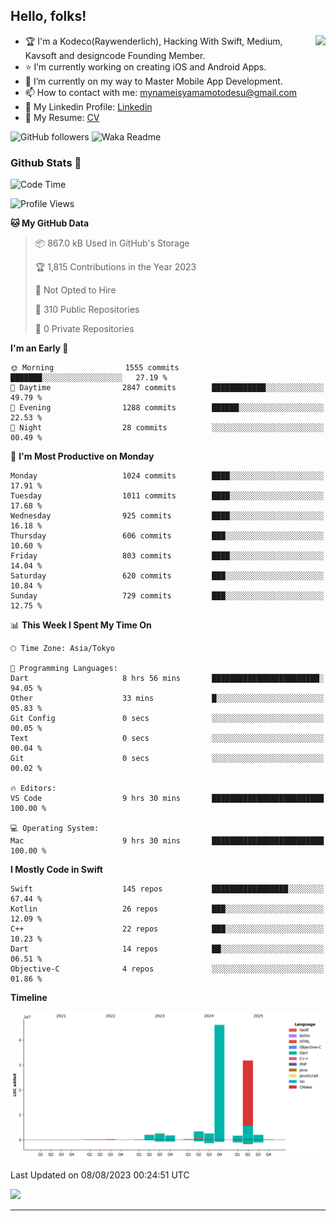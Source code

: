 ## Hello, folks! 
<p>
<img align="right" src="https://media.giphy.com/media/26ufdb3cYKwbRtYVW/giphy.gif" style="max-width:100%;" height="150px">

- 🏆 I'm a Kodeco(Raywenderlich), Hacking With Swift, Medium, Kavsoft and designcode Founding Member.
- ⭐️ I’m currently working on creating iOS and Android Apps.
- 🌱 I’m currently on my way to Master Mobile App Development.
- 📫 How to contact with me: mynameisyamamotodesu@gmail.com
- 🔗 My Linkedin Profile: [Linkedin](https://www.linkedin.com/in/kyo-yamamoto-a2ab50239)
- 🔗 My Resume: [CV](https://www.kickresume.com/cv/ZWKvXV/)

![GitHub followers](https://img.shields.io/github/followers/YamamotoDesu?label=Follow&style=social)
![Waka Readme](https://github.com/YamamotoDesu/YamamotoDesu/workflows/Waka%20Readme/badge.svg)


### Github Stats 🥇 
<!--START_SECTION:waka-->
![Code Time](http://img.shields.io/badge/Code%20Time-489%20hrs%203%20mins-blue)

![Profile Views](http://img.shields.io/badge/Profile%20Views-0-blue)

**🐱 My GitHub Data** 

> 📦 867.0 kB Used in GitHub's Storage 
 > 
> 🏆 1,815 Contributions in the Year 2023
 > 
> 🚫 Not Opted to Hire
 > 
> 📜 310 Public Repositories 
 > 
> 🔑 0 Private Repositories 
 > 
**I'm an Early 🐤** 

```text
🌞 Morning                1555 commits        ███████░░░░░░░░░░░░░░░░░░   27.19 % 
🌆 Daytime                2847 commits        ████████████░░░░░░░░░░░░░   49.79 % 
🌃 Evening                1288 commits        ██████░░░░░░░░░░░░░░░░░░░   22.53 % 
🌙 Night                  28 commits          ░░░░░░░░░░░░░░░░░░░░░░░░░   00.49 % 
```
📅 **I'm Most Productive on Monday** 

```text
Monday                   1024 commits        ████░░░░░░░░░░░░░░░░░░░░░   17.91 % 
Tuesday                  1011 commits        ████░░░░░░░░░░░░░░░░░░░░░   17.68 % 
Wednesday                925 commits         ████░░░░░░░░░░░░░░░░░░░░░   16.18 % 
Thursday                 606 commits         ███░░░░░░░░░░░░░░░░░░░░░░   10.60 % 
Friday                   803 commits         ████░░░░░░░░░░░░░░░░░░░░░   14.04 % 
Saturday                 620 commits         ███░░░░░░░░░░░░░░░░░░░░░░   10.84 % 
Sunday                   729 commits         ███░░░░░░░░░░░░░░░░░░░░░░   12.75 % 
```


📊 **This Week I Spent My Time On** 

```text
🕑︎ Time Zone: Asia/Tokyo

💬 Programming Languages: 
Dart                     8 hrs 56 mins       ████████████████████████░   94.05 % 
Other                    33 mins             █░░░░░░░░░░░░░░░░░░░░░░░░   05.83 % 
Git Config               0 secs              ░░░░░░░░░░░░░░░░░░░░░░░░░   00.05 % 
Text                     0 secs              ░░░░░░░░░░░░░░░░░░░░░░░░░   00.04 % 
Git                      0 secs              ░░░░░░░░░░░░░░░░░░░░░░░░░   00.02 % 

🔥 Editors: 
VS Code                  9 hrs 30 mins       █████████████████████████   100.00 % 

💻 Operating System: 
Mac                      9 hrs 30 mins       █████████████████████████   100.00 % 
```

**I Mostly Code in Swift** 

```text
Swift                    145 repos           █████████████████░░░░░░░░   67.44 % 
Kotlin                   26 repos            ███░░░░░░░░░░░░░░░░░░░░░░   12.09 % 
C++                      22 repos            ███░░░░░░░░░░░░░░░░░░░░░░   10.23 % 
Dart                     14 repos            ██░░░░░░░░░░░░░░░░░░░░░░░   06.51 % 
Objective-C              4 repos             ░░░░░░░░░░░░░░░░░░░░░░░░░   01.86 % 
```



**Timeline**

![Lines of Code chart](https://raw.githubusercontent.com/YamamotoDesu/YamamotoDesu/main/assets/bar_graph.png)


 Last Updated on 08/08/2023 00:24:51 UTC
<!--END_SECTION:waka-->

![](https://github-profile-summary-cards.vercel.app/api/cards/profile-details?username=YamamotoDesu&theme=vue)

----
